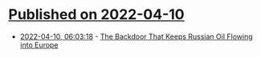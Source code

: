 # [Published on 2022-04-10](index.md)

* [2022-04-10, 06:03:18](https://news.ycombinator.com/item?id=30974775) - [The Backdoor That Keeps Russian Oil Flowing into Europe](https://www.bloombergquint.com/gadfly/ukraine-war-this-backdoor-keeps-russian-oil-flowing-into-europe)
